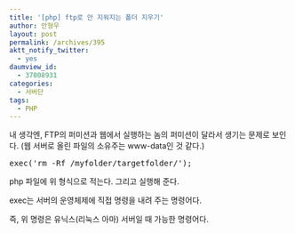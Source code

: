 ```yaml
---
title: '[php] ftp로 안 지워지는 폴더 지우기'
author: 안형우
layout: post
permalink: /archives/395
aktt_notify_twitter:
  - yes
daumview_id:
  - 37008931
categories:
  - 서버단
tags:
  - PHP
---
```

<div>
  내 생각엔, FTP의 퍼미션과 웹에서 실행하는 놈의 퍼미션이 달라서 생기는 문제로 보인다. (웹 서버로 올린 파일의 소유주는 www-data인 것 같다.)
</div>

<pre class="brush:php">exec(&#039;rm -Rf /myfolder/targetfolder/&#039;);</pre>

php 파일에 위 형식으로 적는다. 그리고 실행해 준다.

exec는 서버의 운영체제에 직접 명령을 내려 주는 명령어다.

즉, 위 명령은 유닉스(리눅스 아마) 서버일 때 가능한 명령어다.